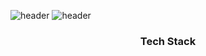 ![header](https://capsule-render.vercel.app/api?type=shark&color=auto&height=130&section=header&fontColor=fff&animation=twinkling&text=welcome!&fontAlignY=20&fontSize=20)
![header](https://capsule-render.vercel.app/api?type=transparent&text=HyeJin's%20GitHub%20Profile.&fontSize=60&fontColor=333333&height=100)

<h3 align="center"> Tech Stack </h3>
